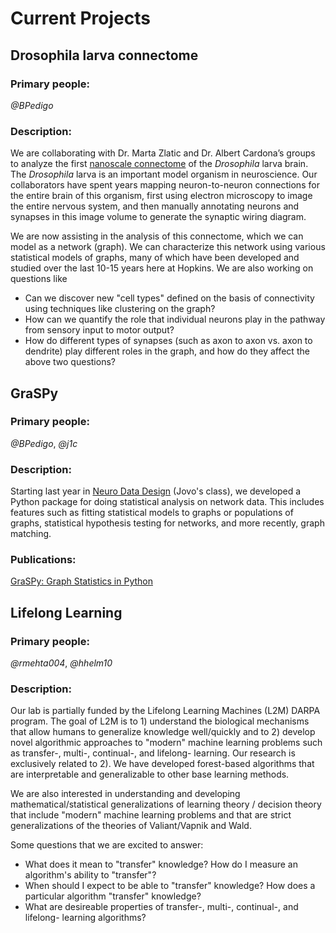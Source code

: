 # Current Projects

## Drosophila larva connectome
### Primary people: 
*@BPedigo*

### Description:
We are collaborating with Dr. Marta Zlatic and Dr. Albert Cardona’s groups to analyze the first 
[nanoscale connectome](https://www.nature.com/articles/d41586-019-02208-0) of the
*Drosophila* larva brain. The *Drosophila* larva is an important model organism in neuroscience.
Our collaborators have spent years mapping neuron-to-neuron connections for the entire
brain of this organism, first using electron microscopy to image the entire nervous system, 
and then manually annotating neurons and synapses in this image volume to generate the synaptic wiring diagram.

We are now assisting in the analysis of this connectome, which we can model as a network (graph).
We can characterize this network using various statistical models of graphs, many of which have been 
developed and studied over the last 10-15 years here at Hopkins. We are also working on questions like
- Can we discover new "cell types" defined on the basis of connectivity using techniques like clustering on the graph?
- How can we quantify the role that individual neurons play in the pathway from sensory input to motor output?
- How do different types of synapses (such as axon to axon vs. axon to dendrite) play different roles in the graph,
and how do they affect the above two questions? 

## GraSPy
### Primary people:
*@BPedigo*, *@j1c*

### Description: 
Starting last year in [Neuro Data Design](https://neurodatadesign.github.io/) (Jovo's class), we developed a
Python package for doing statistical analysis on network data. This includes features such as fitting statistical 
models to graphs or populations of graphs, statistical hypothesis testing for networks, and more recently, graph 
matching.

### Publications:
[GraSPy: Graph Statistics in Python](http://www.jmlr.org/papers/volume20/19-490/19-490.pdf)

## Lifelong Learning
### Primary people:
*@rmehta004*, *@hhelm10*

### Description:
Our lab is partially funded by the Lifelong Learning Machines (L2M) DARPA program. The goal of L2M is to 1) understand the biological mechanisms that allow humans to generalize knowledge well/quickly and to 2) develop novel algorithmic approaches to "modern" machine learning problems such as transfer-, multi-, continual-, and lifelong- learning. Our research is exclusively related to 2). We have developed forest-based algorithms that are interpretable and generalizable to other base learning methods.

We are also interested in understanding and developing mathematical/statistical generalizations of learning theory / decision theory that include "modern" machine learning problems and that are strict generalizations of the theories of Valiant/Vapnik and Wald. 

Some questions that we are excited to answer:
- What does it mean to "transfer" knowledge? How do I measure an algorithm's ability to "transfer"?
- When should I expect to be able to "transfer" knowledge? How does a particular algorithm "transfer" knowledge? 
- What are desireable properties of transfer-, multi-, continual-, and lifelong- learning algorithms?

